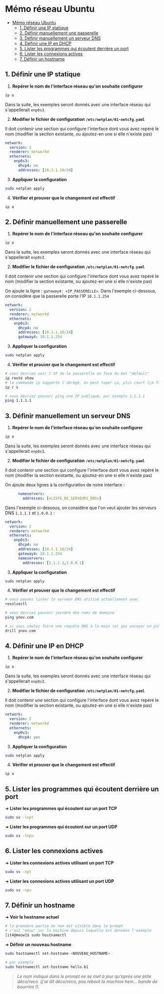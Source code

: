 # Mémo réseau Ubuntu

- [Mémo réseau Ubuntu](#mémo-réseau-ubuntu)
  - [1. Définir une IP statique](#1-définir-une-ip-statique)
  - [2. Définir manuellement une passerelle](#2-définir-manuellement-une-passerelle)
  - [3. Définir manuellement un serveur DNS](#3-définir-manuellement-un-serveur-dns)
  - [4. Définir une IP en DHCP](#4-définir-une-ip-en-dhcp)
  - [5. Lister les programmes qui écoutent derrière un port](#5-lister-les-programmes-qui-écoutent-derrière-un-port)
  - [6. Lister les connexions actives](#6-lister-les-connexions-actives)
  - [7. Définir un hostname](#7-définir-un-hostname)

## 1. Définir une IP statique

1. **Repérer le nom de l'interface réseau qu'on souhaite configurer**

```bash
ip a
```

Dans la suite, les exemples seront donnés avec une interface réseau qui s'appellerait `enp0s3`.

2. **Modifier le fichier de configuration `/etc/netplan/01-netcfg.yaml`**

Il doit contenir une section qui configure l'interface dont vous avez repéré le nom (modifier la section existante, ou ajoutez-en une si elle n'existe pas)

```yaml
network:
  version: 2
  renderer: networkd
  ethernets:
    enp0s3:
      dhcp4: no
      addresses: [10.1.1.10/24]
```

3. **Appliquer la configuration**

```bash
sudo netplan apply
```

4. **Vérifier et prouver que le changement est effectif**

```bash
ip a
```

## 2. Définir manuellement une passerelle

1. **Repérer le nom de l'interface réseau qu'on souhaite configurer**

```bash
ip a
```

Dans la suite, les exemples seront donnés avec une interface réseau qui s'appellerait `enp0s3`.

2. **Modifier le fichier de configuration `/etc/netplan/01-netcfg.yaml`**

Il doit contenir une section qui configure l'interface dont vous avez repéré le nom (modifier la section existante, ou ajoutez-en une si elle n'existe pas)

On ajoute la ligne : `gateway4: <IP_PASSERELLE>`. Dans l'exemple ci-dessous, on considère que la passerelle porte l'IP `10.1.1.254`

```yaml
network:
  version: 2
  renderer: networkd
  ethernets:
    enp0s3:
      dhcp4: no
      addresses: [10.1.1.10/24]
      gateway4: 10.1.1.254
```

3. **Appliquer la configuration**

```bash
sudo netplan apply
```

4. **Vérifier et prouver que le changement est effectif**

```bash
# vous devriez voir l'IP de la passerelle en face du mot "default"
ip route show
# la commande ip supporte l'abrégé, on peut taper ça, plus court (ça fait pareil)
ip r s

# vous devriez pouvoir ping une IP publique, par exemple 1.1.1.1
ping 1.1.1.1
```

## 3. Définir manuellement un serveur DNS

1. **Repérer le nom de l'interface réseau qu'on souhaite configurer**

```bash
ip a
```

Dans la suite, les exemples seront donnés avec une interface réseau qui s'appellerait `enp0s3`.

2. **Modifier le fichier de configuration `/etc/netplan/01-netcfg.yaml`**

Il doit contenir une section qui configure l'interface dont vous avez repéré le nom (modifier la section existante, ou ajoutez-en une si elle n'existe pas)

On ajoute deux lignes à la configuration de notre interface :

```yaml
      nameservers:
        addresses: [<LISTE_DE_SERVEURS_DNS>]
```

Dans l'exemple ci-dessous, on considère que l'on veut ajouter les serveurs DNS `1.1.1.1` et `1.0.0.1` :

```yaml
network:
  version: 2
  renderer: networkd
  ethernets:
    enp0s3:
      dhcp4: no
      addresses: [10.1.1.10/24]
      gateway4: 10.1.1.254
      nameservers:
        addresses: [1.1.1.1,1.0.0.1]
```

3. **Appliquer la configuration**

```bash
sudo netplan apply
```

4. **Vérifier et prouver que le changement est effectif**

```bash
# vous pouvez lister le serveur DNS utilisé actuellement avec
resolvectl

# vous devriez pouvoir joindre des noms de domaine
ping ynov.com

# si vous voulez faire une requête DNS à la main (et pas envoyer un ping) vous pouvez utiliser drill
drill ynov.com
```

## 4. Définir une IP en DHCP

1. **Repérer le nom de l'interface réseau qu'on souhaite configurer**

```bash
ip a
```

Dans la suite, les exemples seront donnés avec une interface réseau qui s'appellerait `enp0s3`.

2. **Modifier le fichier de configuration `/etc/netplan/01-netcfg.yaml`**

Il doit contenir une section qui configure l'interface dont vous avez repéré le nom (modifier la section existante, ou ajoutez-en une si elle n'existe pas)

```yaml
network:
  version: 2
  renderer: networkd
  ethernets:
    enp0s3:
      dhcp4: yes
```

3. **Appliquer la configuration**

```bash
sudo netplan apply
```

4. **Vérifier et prouver que le changement est effectif**

```bash
ip a
```

## 5. Lister les programmes qui écoutent derrière un port

➜ **Lister les programmes qui écoutent sur un port TCP**

```bash
sudo ss -lnpt
```

➜ **Lister les programmes qui écoutent sur un port UDP**

```bash
sudo ss -lnpu
```

## 6. Lister les connexions actives

➜ **Lister les connexions actives utilisant un port TCP**

```bash
sudo ss -npt
```

➜ **Lister les connexions actives utilisant un port UDP**

```bash
sudo ss -npu
```

## 7. Définir un hostname

➜ **Voir le hostname actuel**

```bash
# la première partie du nom est visible dans le prompt
# c'est "meow" sur la machine depuis laquelle est données l'exemple
[it4@meow]$ sudo hostnamectl
```

➜ **Définir un nouveau hostname**

```bash
sudo hostnamectl set-hostname <NOUVEAU_HOSTNAME>

# par exemple
sudo hostnamectl set-hostname hello.b1
```

> *Le nom indiqué dans le prompt ne se met à jour qu'après une ptite déco/reco. (j'ai dit déco/reco, pas reboot la machine hein... bande de bourrins !).*